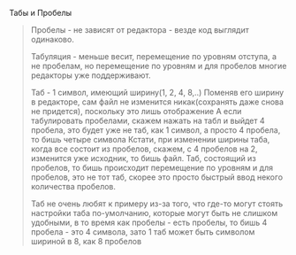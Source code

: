 Табы и Пробелы

> Пробелы - не зависят от редактора - везде код выглядит одинаково.
>
> Табуляция - меньше весит, перемещение по уровням отступа, а не пробелам, но перемещение по уровням и для пробелов многие редакторы уже поддерживают.
>
> Таб - 1 символ, имеющий ширину(1, 2, 4, 8,..) Поменяв его ширину в редакторе, сам файл не изменится никак(сохранять даже снова не придется), поскольку это лишь отображение А если табулировать пробелами, скажем нажать на табл и выйдет 4 пробела, это будет уже не таб, как 1 символ, а просто 4 пробела, то бишь четыре символа
> Кстати, при изменении ширины таба, когда все состоит из пробелов, скажем, с 4 пробелов на 2, изменится уже исходник, то бишь файл. Таб, состоящий из пробелов, то бишь происходит перемещение по уровням и для пробелов, это не тот таб, скорее это просто быстрый ввод некого количества пробелов.
>
> Таб не очень любят к примеру из-за того, что где-то могут стоять настройки таба по-умолчанию, которые могут быть не слишком удобными, в то время как пробелы - есть пробелы, то бишь 4 пробела - это 4 символа, зато 1 таб может быть символом шириной в 8, как 8 пробелов 
